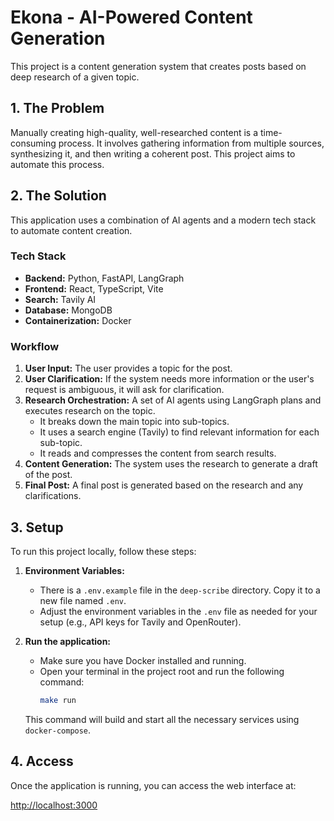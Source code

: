 # Ekona - AI-Powered Content Generation

This project is a content generation system that creates posts based on deep research of a given topic.

## 1. The Problem

Manually creating high-quality, well-researched content is a time-consuming process. It involves gathering information from multiple sources, synthesizing it, and then writing a coherent post. This project aims to automate this process.

## 2. The Solution

This application uses a combination of AI agents and a modern tech stack to automate content creation.

### Tech Stack

*   **Backend:** Python, FastAPI, LangGraph
*   **Frontend:** React, TypeScript, Vite
*   **Search:** Tavily AI
*   **Database:** MongoDB
*   **Containerization:** Docker

### Workflow

1.  **User Input:** The user provides a topic for the post.
2.  **User Clarification:** If the system needs more information or the user's request is ambiguous, it will ask for clarification.
3.  **Research Orchestration:** A set of AI agents using LangGraph plans and executes research on the topic.
    *   It breaks down the main topic into sub-topics.
    *   It uses a search engine (Tavily) to find relevant information for each sub-topic.
    *   It reads and compresses the content from search results.
4.  **Content Generation:** The system uses the research to generate a draft of the post.
5.  **Final Post:** A final post is generated based on the research and any clarifications.

## 3. Setup

To run this project locally, follow these steps:

1.  **Environment Variables:**
    *   There is a `.env.example` file in the `deep-scribe` directory. Copy it to a new file named `.env`.
    *   Adjust the environment variables in the `.env` file as needed for your setup (e.g., API keys for Tavily and OpenRouter).

2.  **Run the application:**
    *   Make sure you have Docker installed and running.
    *   Open your terminal in the project root and run the following command:
        ```bash
        make run
        ```
    This command will build and start all the necessary services using `docker-compose`.

## 4. Access

Once the application is running, you can access the web interface at:

[http://localhost:3000](http://localhost:3000)
